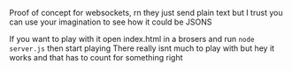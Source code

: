 Proof of concept for websockets, rn they just send plain text but I trust you can use your imagination to see how it could be JSONS

If you want to play with it open index.html in a brosers and run `node server.js` then start playing
There really isnt much to play with but hey it works and that has to count for something right
